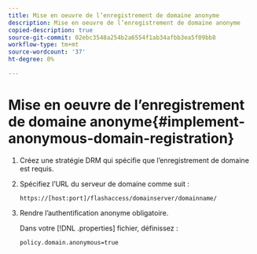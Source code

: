```yaml
---
title: Mise en oeuvre de l’enregistrement de domaine anonyme
description: Mise en oeuvre de l’enregistrement de domaine anonyme
copied-description: true
source-git-commit: 02ebc3548a254b2a6554f1ab34afbb3ea5f09bb8
workflow-type: tm+mt
source-wordcount: '37'
ht-degree: 0%

---
```


# Mise en oeuvre de l’enregistrement de domaine anonyme{#implement-anonymous-domain-registration}

1. Créez une stratégie DRM qui spécifie que l’enregistrement de domaine est requis.
1. Spécifiez l’URL du serveur de domaine comme suit :

   ```
   https://[host:port]/flashaccess/domainserver/domainname/
   ```

1. Rendre l’authentification anonyme obligatoire.

   Dans votre [!DNL .properties] fichier, définissez :

   ```
   policy.domain.anonymous=true 
   ```
